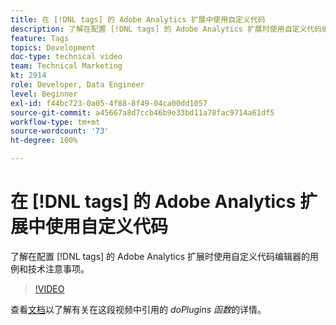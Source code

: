 ```yaml
---
title: 在 [!DNL tags] 的 Adobe Analytics 扩展中使用自定义代码
description: 了解在配置 [!DNL tags] 的 Adobe Analytics 扩展时使用自定义代码编辑器的用例和技术注意事项。
feature: Tags
topics: Development
doc-type: technical video
team: Technical Marketing
kt: 2914
role: Developer, Data Engineer
level: Beginner
exl-id: f44bc723-0a05-4f88-8f49-04ca00dd1057
source-git-commit: a45667a8d7ccb46b9e33bd11a78fac9714a61df5
workflow-type: tm+mt
source-wordcount: '73'
ht-degree: 100%

---
```


# 在 [!DNL tags] 的 Adobe Analytics 扩展中使用自定义代码

了解在配置 [!DNL tags] 的 Adobe Analytics 扩展时使用自定义代码编辑器的用例和技术注意事项。

>[!VIDEO](https://video.tv.adobe.com/v/27272/?quality=12&learn=on)

查看[文档](https://experienceleague.adobe.com/docs/analytics/implementation/vars/plugins/impl-plugins.html)以了解有关在这段视频中引用的 <i>doPlugins 函数</i>的详情。
